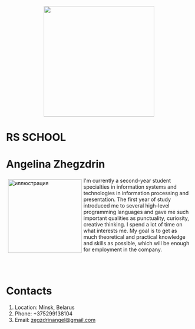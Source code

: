 <div id="header" align="center">
  <img src="https://media.giphy.com/media/qgQUggAC3Pfv687qPC/giphy.gif" width="300"/>
</div>


# RS SCHOOL
# Angelina Zhegzdrin
<p><img src="https://user-images.githubusercontent.com/119946205/207169086-355e0b3c-2349-483c-8505-e7e5700dbc3d.jpg" width="200" heigth="200" alt="иллюстрация" align="left" vspace="5" hspace="5">
I'm currently a second-year student specialties in information systems and technologies in information processing and presentation. 
The first year of study introduced me to several high-level programming languages and gave me such important qualities as punctuality, curiosity, creative thinking. 
I spend a lot of time on what interests me. My goal is to get as much theoretical and practical knowledge and skills as possible, which will be enough for employment in the company.
</p>

<p>
  <br>
  <br>
</p>

# Contacts
1. Location: Minsk, Belarus
2. Phone: +375299138104
3. Email: zegzdrinangel@gmail.com
